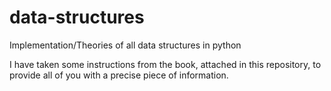# data-structures
Implementation/Theories of all data structures in python

I have taken some instructions from the book, attached in this repository, to provide all of you with a precise piece of information. 